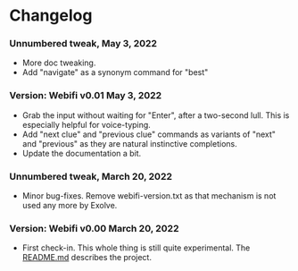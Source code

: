 # Changelog

### Unnumbered tweak, May 3, 2022

- More doc tweaking.
- Add "navigate" as a synonym command for "best"

### Version: Webifi v0.01 May 3, 2022

- Grab the input without waiting for "Enter", after a two-second lull.
  This is especially helpful for voice-typing.
- Add "next clue" and "previous clue" commands as variants of "next"
  and "previous" as they are natural instinctive completions.
- Update the documentation a bit.

### Unnumbered tweak, March 20, 2022

- Minor bug-fixes. Remove webifi-version.txt as that mechanism
  is not used any more by Exolve.

### Version: Webifi v0.00 March 20, 2022

- First check-in. This whole thing is still quite experimental.
  The [README.md](README.md) describes the project.

